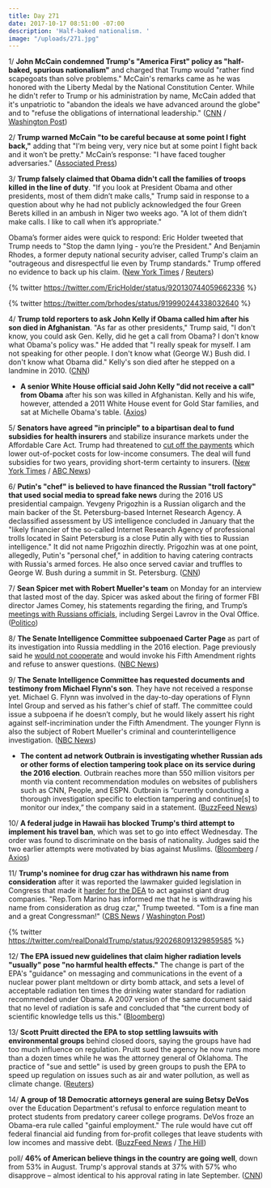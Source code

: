```yaml
---
title: Day 271
date: 2017-10-17 08:51:00 -07:00
description: 'Half-baked nationalism. '
image: "/uploads/271.jpg"
---
```


1/ **John McCain condemned Trump's "America First" policy as "half-baked, spurious nationalism"** and charged that Trump would "rather find scapegoats than solve problems." McCain's remarks came as he was honored with the Liberty Medal by the National Constitution Center. While he didn't refer to Trump or his administration by name, McCain added that it's unpatriotic to "abandon the ideals we have advanced around the globe" and to "refuse the obligations of international leadership." ([CNN](http://www.cnn.com/2017/10/16/politics/john-mccain-joe-biden-liberty-medal/) / [Washington Post](https://www.washingtonpost.com/news/powerpost/wp/2017/10/16/mccain-condemns-half-baked-spurious-nationalism-in-clear-shot-at-president-trump/))

2/ **Trump warned McCain "to be careful because at some point I fight back,"** adding that "I’m being very, very nice but at some point I fight back and it won’t be pretty." McCain’s response: "I have faced tougher adversaries." ([Associated Press](https://apnews.com/cd337697c2f04726b69076627c014eb7/Trump-issues-warning-to-McCain-after-senator's-tough-speech))

3/ **Trump falsely claimed that Obama didn't call the families of troops killed in the line of duty**. "If you look at President Obama and other presidents, most of them didn’t make calls," Trump said in response to a question about why he had not publicly acknowledged the four Green Berets killed in an ambush in Niger two weeks ago. "A lot of them didn’t make calls. I like to call when it’s appropriate."

Obama’s former aides were quick to respond: Eric Holder tweeted that Trump needs to "Stop the damn lying - you’re the President." And Benjamin Rhodes, a former deputy national security adviser, called Trump's claim an "outrageous and disrespectful lie even by Trump standards." Trump offered no evidence to back up his claim. ([New York Times](https://www.nytimes.com/2017/10/16/us/politics/trump-obama-killed-soldiers.html?_r=0) / [Reuters](https://www.reuters.com/article/us-usa-trump-obama/obama-aides-slam-trump-over-claim-about-past-presidents-fallen-soldiers-idUSKBN1CM1ZO))

{% twitter https://twitter.com/EricHolder/status/920130744059662336 %}

{% twitter https://twitter.com/brhodes/status/919990244338032640 %}

4/ **Trump told reporters to ask John Kelly if Obama called him after his son died in Afghanistan**. "As far as other presidents," Trump said, "I don't know, you could ask Gen. Kelly, did he get a call from Obama? I don't know what Obama's policy was." He added that "I really speak for myself. I am not speaking for other people. I don't know what (George W.) Bush did. I don't know what Obama did." Kelly's son died after he stepped on a landmine in 2010. ([CNN](http://www.cnn.com/2017/10/17/politics/president-donald-trump-john-kelly-obama-phone-call/))

* **A senior White House official said John Kelly "did not receive a call" from Obama** after his son was killed in Afghanistan. Kelly and his wife, however, attended a 2011 White House event for Gold Star families, and sat at Michelle Obama's table. ([Axios](https://www.axios.com/trump-ask-kelly-if-obama-called-when-his-son-died-in-afghanistan-2497630887.html))

5/ **Senators have agreed "in principle" to a bipartisan deal to fund subsidies for health insurers** and stabilize insurance markets under the Affordable Care Act. Trump had threatened to [cut off the payments](https://whatthefuckjusthappenedtoday.com/2017/10/13/day-267/#1-trump-will-cut-off-essential-subsi) which lower out-of-pocket costs for low-income consumers. The deal will fund subsidies for two years, providing short-term certainty to insurers. ([New York Times](https://www.nytimes.com/2017/10/17/us/politics/alexander-murray-deal-obamacare-subsidies.html) / [ABC News](http://abcnews.go.com/Politics/senators-reach-deal-continue-obamacare-insurance-subsidy-payments/story?id=50539387))

6/ **Putin's "chef" is believed to have financed the Russian "troll factory" that used social media to spread fake news** during the 2016 US presidential campaign. Yevgeny Prigozhin is a Russian oligarch and the main backer of the St. Petersburg-based Internet Research Agency. A declassified assessment by US intelligence concluded in January that the "likely financier of the so-called Internet Research Agency of professional trolls located in Saint Petersburg is a close Putin ally with ties to Russian intelligence." It did not name Prigozhin directly. Prigozhin was at one point, allegedly, Putin's "personal chef," in addition to having catering contracts with Russia's armed forces. He also once served caviar and truffles to George W. Bush during a summit in St. Petersburg. ([CNN](http://www.cnn.com/2017/10/17/politics/russian-oligarch-putin-chef-troll-factory/index.html))

7/ **Sean Spicer met with Robert Mueller's team** on Monday for an interview that lasted most of the day. Spicer was asked about the firing of former FBI director James Comey, his statements regarding the firing, and Trump’s [meetings with Russians officials](https://whatthefuckjusthappenedtoday.com/2017/05/10/Day-111/#1-trump-met-with-putin%E2%80%99s-top-diploma), including Sergei Lavrov in the Oval Office. ([Politico](http://www.politico.com/story/2017/10/17/sean-spicer-mueller-russia-probe-243882))

8/ **The Senate Intelligence Committee subpoenaed Carter Page** as part of its investigation into Russia meddling in the 2016 election. Page previously said he [would not cooperate](https://whatthefuckjusthappenedtoday.com/2017/10/10/day-264/#6-carter-page-told-the-senate-intell) and would invoke his Fifth Amendment rights and refuse to answer questions. ([NBC News](https://www.nbcnews.com/politics/congress/senate-subpoenas-former-trump-adviser-carter-page-n811551))

9/ **The Senate Intelligence Committee has requested documents and testimony from Michael Flynn's son**. They have not received a response yet. Michael G. Flynn was involved in the day-to-day operations of Flynn Intel Group and served as his father's chief of staff. The committee could issue a subpoena if he doesn’t comply, but he would likely assert his right against self-incrimination under the Fifth Amendment. The younger Flynn is also the subject of Robert Mueller's criminal and counterintelligence investigation. ([NBC News](https://www.nbcnews.com/politics/national-security/russia-probe-senate-asks-mike-flynn-s-son-documents-testimony-n811226))

* **The content ad network Outbrain is investigating whether Russian ads or other forms of election tampering took place on its service during the 2016 election**. Outbrain reaches more than 550 million visitors per month via content recommendation modules on websites of publishers such as CNN, People, and ESPN. Outbrain is “currently conducting a thorough investigation specific to election tampering and continue\[s\] to monitor our index,” the company said in a statement. ([BuzzFeed News](https://www.buzzfeed.com/craigsilverman/outbrain-is-investigating-whether-russian-trolls-used-its))

10/ **A federal judge in Hawaii has blocked Trump's third attempt to implement his travel ban**, which was set to go into effect Wednesday. The order was found to discriminate on the basis of nationality. Judges said the two earlier attempts were motivated by bias against Muslims. ([Bloomberg](https://www.bloomberg.com/news/articles/2017-10-17/trump-s-third-try-at-travel-ban-is-blocked-by-u-s-judge) / [Axios](https://www.axios.com/hawaii-judge-blocks-trumps-latest-travel-ban-order-2497723812.html))

11/ **Trump's nominee for drug czar has withdrawn his name from consideration** after it was reported the lawmaker guided legislation in Congress that made it [harder for the DEA](https://whatthefuckjusthappenedtoday.com/2017/10/16/day-270/#11-trump-will-declare-a-national-opi) to act against giant drug companies. "Rep.Tom Marino has informed me that he is withdrawing his name from consideration as drug czar," Trump tweeted. "Tom is a fine man and a great Congressman!" ([CBS News](https://www.cbsnews.com/news/tom-marino-out-trump-drug-czar-nominee-60-minutes-report-live-updates/) / [Washington Post](https://www.washingtonpost.com/news/post-politics/wp/2017/10/17/trump-says-drug-czar-nominee-tom-marino-is-withdrawing-after-washington-post60-minutes-investigation/))

{% twitter https://twitter.com/realDonaldTrump/status/920268091329859585 %}

12/ **The EPA issued new guidelines that claim higher radiation levels "usually" pose "no harmful health effects."** The change is part of the EPA's "guidance" on messaging and communications in the event of a nuclear power plant meltdown or dirty bomb attack, and sets a level of acceptable radiation ten times the drinking water standard for radiation recommended under Obama. A 2007 version of the same document said that no level of radiation is safe and concluded that "the current body of scientific knowledge tells us this." ([Bloomberg](https://www.bloomberg.com/news/articles/2017-10-16/epa-says-higher-radiation-levels-pose-no-harmful-health-effect))

13/ **Scott Pruitt directed the EPA to stop settling lawsuits with environmental groups** behind closed doors, saying the groups have had too much influence on regulation. Pruitt sued the agency he now runs more than a dozen times while he was the attorney general of Oklahoma. The practice of "sue and settle" is used by green groups to push the EPA to speed up regulation on issues such as air and water pollution, as well as climate change. ([Reuters](https://www.reuters.com/article/us-usa-epa-lawsuits/epa-head-seeks-to-avoid-settlements-with-green-groups-idUSKBN1CL2HK))

14/ **A group of 18 Democratic attorneys general are suing Betsy DeVos** over the Education Department's refusal to enforce regulation meant to protect students from predatory career college programs. DeVos froze an Obama-era rule called "gainful employment." The rule would have cut off federal financial aid funding from for-profit colleges that leave students with low incomes and massive debt. ([BuzzFeed News](https://www.buzzfeed.com/mollyhensleyclancy/17-states-and-dc-are-suing-betsy-devos-over-for-profit) / [The Hill](http://thehill.com/homenews/administration/355885-18-dem-ags-sue-devos-for-blocking-obama-for-profit-college-rule))

poll/ **46% of American believe things in the country are going well**, down from 53% in August. Trump's approval stands at 37% with 57% who disapprove – almost identical to his approval rating in late September. ([CNN](http://www.cnn.com/2017/10/17/politics/cnn-poll-trump-approval-steady/))
